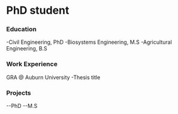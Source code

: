 # PhD student

### Education
-Civil Engineering, PhD
-Biosystems Engineering, M.S
-Agricultural Engineering, B.S

### Work Experience
GRA @ Auburn University
-Thesis title

### Projects
--PhD
--M.S

